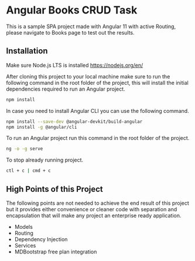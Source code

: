 # Angular Books CRUD Task

This is a sample SPA project made with Angular 11 with active Routing, please navigate to Books page to test out the results.


## Installation

Make sure Node.js LTS is installed https://nodejs.org/en/ 

After cloning this project to your local machine make sure to run the following command in the root folder of the project, this will install the initial dependencies required to run an Angular project.

```bash
npm install
```

In case you need to install Angular CLI you can use the following command.

```bash
npm install --save-dev @angular-devkit/build-angular
npm install -g @angular/cli
```

To run an Angular project run this command in the root folder of the project.

```bash
ng -o -g serve
```

To stop already running project.

```bash
ctl + c | cmd + c
```

## High Points of this Project

The following points are not needed to achieve the end result of this project but it provides either convenience or cleaner code with separation and encapsulation that will make any project an enterprise ready application.

* Models
* Routing
* Dependency Injection
* Services
* MDBootstrap free plan integration
